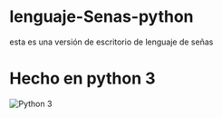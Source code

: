 # lenguaje-Senas-python
esta es una versión de escritorio de lenguaje de señas
# Hecho en python 3

![Python 3](https://th.bing.com/th/id/OIP.AWH2mypwq0WgHxwrkk6sgwHaEK?w=318&h=180&c=7&r=0&o=5&pid=1.7)
